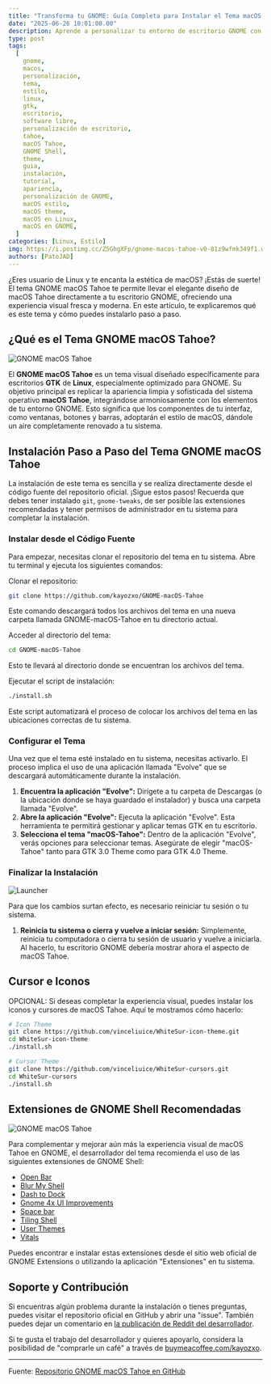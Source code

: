 ```yaml
---
title: "Transforma tu GNOME: Guía Completa para Instalar el Tema macOS Tahoe"
date: "2025-06-26 10:01:00.00"
description: Aprende a personalizar tu entorno de escritorio GNOME con el elegante tema macOS Tahoe.
type: post
tags:
  [
    gnome,
    macos,
    personalización,
    tema,
    estilo,
    linux,
    gtk,
    escritorio,
    software libre,
    personalización de escritorio,
    tahoe,
    macOS Tahoe,
    GNOME Shell,
    theme,
    guia,
    instalación,
    tutorial,
    apariencia,
    personalización de GNOME,
    macOS estilo,
    macOS theme,
    macOS en Linux,
    macOS en GNOME,
  ]
categories: [Linux, Estilo]
img: https://i.postimg.cc/Z5GhgXFp/gnome-macos-tahoe-v0-81z9wfmk349f1.webp
authors: [PatoJAD]
---
```


¿Eres usuario de Linux y te encanta la estética de macOS? ¡Estás de suerte! El tema GNOME macOS Tahoe te permite llevar el elegante diseño de macOS Tahoe directamente a tu escritorio GNOME, ofreciendo una experiencia visual fresca y moderna. En este artículo, te explicaremos qué es este tema y cómo puedes instalarlo paso a paso.

## ¿Qué es el Tema GNOME macOS Tahoe?

![GNOME macOS Tahoe](https://i.postimg.cc/Z5GhgXFp/gnome-macos-tahoe-v0-81z9wfmk349f1.webp)

El **GNOME macOS Tahoe** es un tema visual diseñado específicamente para escritorios **GTK** de **Linux**, especialmente optimizado para GNOME. Su objetivo principal es replicar la apariencia limpia y sofisticada del sistema operativo **macOS Tahoe**, integrándose armoniosamente con los elementos de tu entorno GNOME. Esto significa que los componentes de tu interfaz, como ventanas, botones y barras, adoptarán el estilo de macOS, dándole un aire completamente renovado a tu sistema.

## Instalación Paso a Paso del Tema GNOME macOS Tahoe

La instalación de este tema es sencilla y se realiza directamente desde el código fuente del repositorio oficial. ¡Sigue estos pasos! Recuerda que debes tener instalado `git`, `gnome-tweaks`, de ser posible las extensiones recomendadas y tener permisos de administrador en tu sistema para completar la instalación.

### Instalar desde el Código Fuente
Para empezar, necesitas clonar el repositorio del tema en tu sistema. Abre tu terminal y ejecuta los siguientes comandos:

Clonar el repositorio:

```bash
git clone https://github.com/kayozxo/GNOME-macOS-Tahoe
```
Este comando descargará todos los archivos del tema en una nueva carpeta llamada GNOME-macOS-Tahoe en tu directorio actual.

Acceder al directorio del tema:

```bash
cd GNOME-macOS-Tahoe
```
Esto te llevará al directorio donde se encuentran los archivos del tema.

Ejecutar el script de instalación:

```bash
./install.sh
```
Este script automatizará el proceso de colocar los archivos del tema en las ubicaciones correctas de tu sistema.

### Configurar el Tema
Una vez que el tema esté instalado en tu sistema, necesitas activarlo. El proceso implica el uso de una aplicación llamada "Evolve" que se descargará automáticamente durante la instalación.

1. **Encuentra la aplicación "Evolve":** Dirígete a tu carpeta de Descargas (o la ubicación donde se haya guardado el instalador) y busca una carpeta llamada "Evolve".
2. **Abre la aplicación "Evolve":** Ejecuta la aplicación "Evolve". Esta herramienta te permitirá gestionar y aplicar temas GTK en tu escritorio.
3. **Selecciona el tema "macOS-Tahoe":** Dentro de la aplicación "Evolve", verás opciones para seleccionar temas. Asegúrate de elegir "macOS-Tahoe" tanto para GTK 3.0 Theme como para GTK 4.0 Theme.

### Finalizar la Instalación

![Launcher](https://preview.redd.it/gnome-macos-tahoe-v0-0julzcyr349f1.png?width=1080&crop=smart&auto=webp&s=e112049ee7a242ec76b99f5fbe972d379522eb27)

Para que los cambios surtan efecto, es necesario reiniciar tu sesión o tu sistema.

1. **Reinicia tu sistema o cierra y vuelve a iniciar sesión:** Simplemente, reinicia tu computadora o cierra tu sesión de usuario y vuelve a iniciarla. Al hacerlo, tu escritorio GNOME debería mostrar ahora el aspecto de macOS Tahoe.

## Cursor e Iconos

OPCIONAL: Si deseas completar la experiencia visual, puedes instalar los iconos y cursores de macOS Tahoe. Aquí te mostramos cómo hacerlo:

```bash
# Icon Theme
git clone https://github.com/vinceliuice/WhiteSur-icon-theme.git
cd WhiteSur-icon-theme
./install.sh
```

```bash
# Cursor Theme
git clone https://github.com/vinceliuice/WhiteSur-cursors.git
cd WhiteSur-cursors
./install.sh
```

## Extensiones de GNOME Shell Recomendadas

![GNOME macOS Tahoe](https://preview.redd.it/gnome-macos-tahoe-v0-0w01d5qm349f1.png?width=1080&crop=smart&auto=webp&s=fd3f2abb530b6924ee81d3e10ad4a3db155c98fe)

Para complementar y mejorar aún más la experiencia visual de macOS Tahoe en GNOME, el desarrollador del tema recomienda el uso de las siguientes extensiones de GNOME Shell:

- [Open Bar](https://extensions.gnome.org/extension/6580/open-bar/)
- [Blur My Shell](https://extensions.gnome.org/extension/3193/blur-my-shell/)
- [Dash to Dock](https://extensions.gnome.org/extension/307/dash-to-dock/)
- [Gnome 4x UI Improvements](https://extensions.gnome.org/extension/4158/gnome-40-ui-improvements/)
- [Space bar](https://extensions.gnome.org/extension/5090/space-bar/)
- [Tiling Shell](https://extensions.gnome.org/extension/7065/tiling-shell/)
- [User Themes](https://extensions.gnome.org/extension/19/user-themes/)
- [Vitals](https://extensions.gnome.org/extension/1460/vitals/)

Puedes encontrar e instalar estas extensiones desde el sitio web oficial de GNOME Extensions o utilizando la aplicación "Extensiones" en tu sistema.

## Soporte y Contribución

Si encuentras algún problema durante la instalación o tienes preguntas, puedes visitar el repositorio oficial en GitHub y abrir una "issue". También puedes dejar un comentario en [la publicación de Reddit del desarrollador](https://www.reddit.com/r/gnome/s/tOO7RBS37X).

Si te gusta el trabajo del desarrollador y quieres apoyarlo, considera la posibilidad de "comprarle un café" a través de [buymeacoffee.com/kayozxo](https://buymeacoffee.com/kayozxo).

---

Fuente: [Repositorio GNOME macOS Tahoe en GitHub](https://github.com/kayozxo/GNOME-macOS-Tahoe)